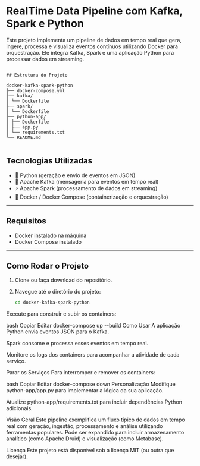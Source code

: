 # RealTime Data Pipeline com Kafka, Spark e Python

Este projeto implementa um pipeline de dados em tempo real que gera, ingere, processa e visualiza eventos contínuos utilizando Docker para orquestração. Ele integra Kafka, Spark e uma aplicação Python para processar dados em streaming.

```

## Estrutura do Projeto

docker-kafka-spark-python
├── docker-compose.yml
├── kafka/
│ └── Dockerfile
├── spark/
│ └── Dockerfile
├── python-app/
│ ├── Dockerfile
│ ├── app.py
│ └── requirements.txt
└── README.md


```

## Tecnologias Utilizadas

- 🐍 Python (geração e envio de eventos em JSON)
- 🧭 Apache Kafka (mensageria para eventos em tempo real)
- ⚡ Apache Spark (processamento de dados em streaming)
- 🐳 Docker / Docker Compose (containerização e orquestração)

---

## Requisitos

- Docker instalado na máquina  
- Docker Compose instalado

---

## Como Rodar o Projeto

1. Clone ou faça download do repositório.

2. Navegue até o diretório do projeto:

   ```bash
   cd docker-kafka-spark-python
Execute para construir e subir os containers:

bash
Copiar
Editar
docker-compose up --build
Como Usar
A aplicação Python envia eventos JSON para o Kafka.

Spark consome e processa esses eventos em tempo real.

Monitore os logs dos containers para acompanhar a atividade de cada serviço.

Parar os Serviços
Para interromper e remover os containers:

bash
Copiar
Editar
docker-compose down
Personalização
Modifique python-app/app.py para implementar a lógica da sua aplicação.

Atualize python-app/requirements.txt para incluir dependências Python adicionais.

Visão Geral
Este pipeline exemplifica um fluxo típico de dados em tempo real com geração, ingestão, processamento e análise utilizando ferramentas populares. Pode ser expandido para incluir armazenamento analítico (como Apache Druid) e visualização (como Metabase).

Licença
Este projeto está disponível sob a licença MIT (ou outra que desejar).
